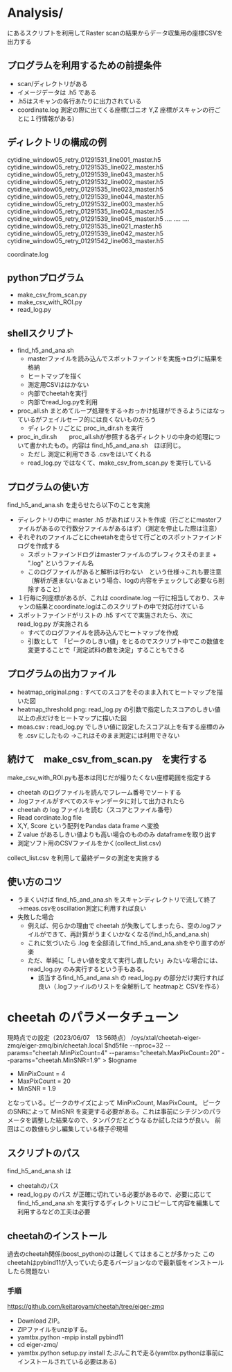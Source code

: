 # Analysis/ 
にあるスクリプトを利用してRaster scanの結果からデータ収集用の座標CSVを出力する
## プログラムを利用するための前提条件
+ scan/ディレクトリがある
+ イメージデータは .h5 である
+ .h5はスキャンの各行あたりに出力されている
+ coordinate.log 測定の際に出てくる座標(ゴニオ Y,Z 座標がスキャンの行ごとに１行情報がある)

## ディレクトリの構成の例
cytidine_window05_retry_01291531_line001_master.h5  cytidine_window05_retry_01291535_line022_master.h5  cytidine_window05_retry_01291539_line043_master.h5
cytidine_window05_retry_01291532_line002_master.h5  cytidine_window05_retry_01291535_line023_master.h5  cytidine_window05_retry_01291539_line044_master.h5
cytidine_window05_retry_01291532_line003_master.h5  cytidine_window05_retry_01291535_line024_master.h5  cytidine_window05_retry_01291539_line045_master.h5
....
....
....
cytidine_window05_retry_01291535_line021_master.h5  cytidine_window05_retry_01291539_line042_master.h5  cytidine_window05_retry_01291542_line063_master.h5

coordinate.log

## pythonプログラム
+ make_csv_from_scan.py
+ make_csv_with_ROI.py
+ read_log.py

## shellスクリプト
+ find_h5_and_ana.sh
    + masterファイルを読み込んでスポットファインドを実施→ログに結果を格納
    + ヒートマップを描く
    + 測定用CSVははかない
    + 内部でcheetahを実行
    + 内部でread_log.pyを利用
+ proc_all.sh まとめてループ処理をする→おっかけ処理ができるようにはなっているがフェイルセーフ的には良くないものだろう
    + ディレクトリごとに proc_in_dir.sh を実行
+ proc_in_dir.sh　　proc_all.shが参照する各ディレクトリの中身の処理について書かれたもの。内容は find_h5_and_ana.sh　ほぼ同じ。
    + ただし 測定に利用できる .csvをはいてくれる
    + read_log.py ではなくて、make_csv_from_scan.py を実行している

## プログラムの使い方
find_h5_and_ana.sh を走らせたら以下のことを実施
+ ディレクトリの中に master .h5 があればリストを作成（行ごとにmasterファイルがあるので行数分ファイルがあるはず）（測定を停止した際は注意）
+ それぞれのファイルごとにcheetahを走らせて行ごとのスポットファインドログを作成する
    + スポットファインドログはmasterファイルのプレフィクスそのまま + ".log" というファイル名
    + このログファイルがあると解析は行わない　という仕様→これも要注意（解析が進まないなぁという場合、logの内容をチェックして必要なら削除すること）
+ １行毎に列座標があるが、これは coordinate.log 一行に相当しており、スキャンの結果とcoordinate.logはこのスクリプトの中で対応付けている
+ スポットファインドがリストの .h5 すべてで実施されたら、次に read_log.py が実施される
    + すべてのログファイルを読み込んでヒートマップを作成
    + 引数として　「ピークのしきい値」をとるのでスクリプト中でこの数値を変更することで「測定試料の数を決定」することもできる

## プログラムの出力ファイル
+ heatmap_original.png : すべてのスコアをそのまま入れてヒートマップを描いた図
+ heatmap_threshold.png: read_log.py の引数で指定したスコアのしきい値以上の点だけをヒートマップに描いた図
+ meas.csv : read_log.py でしきい値に設定したスコア以上を有する座標のみを .csv にしたもの →これはそのまま測定には利用できない

## 続けて　make_csv_from_scan.py　を実行する
make_csv_with_ROI.pyも基本は同じだが撮りたくない座標範囲を指定する 
+ cheetah のログファイルを読んでフレーム番号でソートする
+ .logファイルがすべてのスキャンデータに対して出力されたら
+ cheetah の log ファイルを読む（スコアとファイル番号）
+ Read cordinate.log file
+ X,Y, Score という配列をPandas data frame へ変換
+ Z value があるしきい値よりも高い場合のもののみ dataframeを取り出す
+ 測定ソフト用のCSVファイルをかく(collect_list.csv)

collect_list.csv を利用して最終データの測定を実施する 


## 使い方のコツ
+ うまくいけば find_h5_and_ana.sh をスキャンディレクトリで流して終了→meas.csvをoscillation測定に利用すれば良い
+ 失敗した場合
    + 例えば、何らかの理由で cheetah が失敗してしまったら、空の.logファイルができて、再計算がうまくいかなくなる(find_h5_and_ana.sh)
    + これに気づいたら .log を全部消してfind_h5_and_ana.shをやり直すのが楽
    + ただ、単純に「しきい値を変えて実行し直したい」みたいな場合には、read_log.py のみ実行するという手もある。
        + 該当するfind_h5_and_ana.sh の read_log.py の部分だけ実行すれば良い（.logファイルのリストを全解析して heatmapと CSVを作る）

# cheetah のパラメータチューン
現時点での設定（2023/06/07　13:56時点）
/oys/xtal/cheetah-eiger-zmq/eiger-zmq/bin/cheetah.local $hd5file --nproc=32 --params="cheetah.MinPixCount=4" --params="cheetah.MaxPixCount=20" --params="cheetah.MinSNR=1.9" > $logname

+ MinPixCount = 4
+ MaxPixCount = 20
+ MinSNR = 1.9

となっている。ピークのサイズによって MinPixCount, MaxPixCount。
ピークのSNRによって MinSNR を変更する必要がある。これは事前にシチジンのパラメータを調整した結果なので、タンパクだとどうなるか試したほうが良い。
前回はこの数値も少し編集している様子＠現場

## スクリプトのパス
find_h5_and_ana.sh は
+ cheetahのパス
+ read_log.py のパス
が正確に切れている必要があるので、必要に応じて find_h5_and_ana.sh を実行するディレクトリにコピーして内容を編集して利用するなどの工夫は必要

## cheetahのインストール
過去のcheetah関係(boost_python)のは難しくてはまることが多かった
このcheetahはpybind11が入っていたら走るバージョンなので最新版をインストールしたら問題ない
### 手順
https://github.com/keitaroyam/cheetah/tree/eiger-zmq
+ Download ZIP。
+ ZIPファイルをunzipする。
+ yamtbx.python -mpip install pybind11
+ cd eiger-zmq/
+ yamtbx.python setup.py install
たぶんこれで走る(yamtbx.pythonは事前にインストールされている必要はある)
